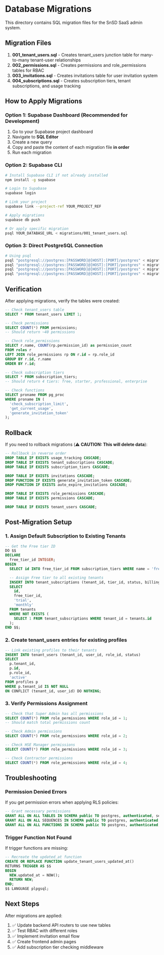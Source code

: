# Database Migrations

This directory contains SQL migration files for the SnSD SaaS admin system.

## Migration Files

1. **001_tenant_users.sql** - Creates tenant_users junction table for many-to-many tenant-user relationships
2. **002_permissions.sql** - Creates permissions and role_permissions tables for RBAC
3. **003_invitations.sql** - Creates invitations table for user invitation system
4. **004_subscriptions.sql** - Creates subscription tiers, tenant subscriptions, and usage tracking

## How to Apply Migrations

### Option 1: Supabase Dashboard (Recommended for Development)

1. Go to your Supabase project dashboard
2. Navigate to **SQL Editor**
3. Create a new query
4. Copy and paste the content of each migration file **in order**
5. Run each migration

### Option 2: Supabase CLI

```bash
# Install Supabase CLI if not already installed
npm install -g supabase

# Login to Supabase
supabase login

# Link your project
supabase link --project-ref YOUR_PROJECT_REF

# Apply migrations
supabase db push

# Or apply specific migration
psql YOUR_DATABASE_URL < migrations/001_tenant_users.sql
```

### Option 3: Direct PostgreSQL Connection

```bash
# Using psql
psql "postgresql://postgres:[PASSWORD]@[HOST]:[PORT]/postgres" < migrations/001_tenant_users.sql
psql "postgresql://postgres:[PASSWORD]@[HOST]:[PORT]/postgres" < migrations/002_permissions.sql
psql "postgresql://postgres:[PASSWORD]@[HOST]:[PORT]/postgres" < migrations/003_invitations.sql
psql "postgresql://postgres:[PASSWORD]@[HOST]:[PORT]/postgres" < migrations/004_subscriptions.sql
```

## Verification

After applying migrations, verify the tables were created:

```sql
-- Check tenant_users table
SELECT * FROM tenant_users LIMIT 1;

-- Check permissions
SELECT COUNT(*) FROM permissions;
-- Should return ~40 permissions

-- Check role_permissions
SELECT r.name, COUNT(rp.permission_id) as permission_count
FROM roles r
LEFT JOIN role_permissions rp ON r.id = rp.role_id
GROUP BY r.id, r.name
ORDER BY r.id;

-- Check subscription tiers
SELECT * FROM subscription_tiers;
-- Should return 4 tiers: free, starter, professional, enterprise

-- Check functions
SELECT proname FROM pg_proc
WHERE proname IN (
  'check_subscription_limit',
  'get_current_usage',
  'generate_invitation_token'
);
```

## Rollback

If you need to rollback migrations (⚠️ **CAUTION: This will delete data**):

```sql
-- Rollback in reverse order
DROP TABLE IF EXISTS usage_tracking CASCADE;
DROP TABLE IF EXISTS tenant_subscriptions CASCADE;
DROP TABLE IF EXISTS subscription_tiers CASCADE;

DROP TABLE IF EXISTS invitations CASCADE;
DROP FUNCTION IF EXISTS generate_invitation_token CASCADE;
DROP FUNCTION IF EXISTS auto_expire_invitations CASCADE;

DROP TABLE IF EXISTS role_permissions CASCADE;
DROP TABLE IF EXISTS permissions CASCADE;

DROP TABLE IF EXISTS tenant_users CASCADE;
```

## Post-Migration Setup

### 1. Assign Default Subscription to Existing Tenants

```sql
-- Get the Free tier ID
DO $$
DECLARE
  free_tier_id INTEGER;
BEGIN
  SELECT id INTO free_tier_id FROM subscription_tiers WHERE name = 'free';

  -- Assign Free tier to all existing tenants
  INSERT INTO tenant_subscriptions (tenant_id, tier_id, status, billing_cycle)
  SELECT
    id,
    free_tier_id,
    'trial',
    'monthly'
  FROM tenants
  WHERE NOT EXISTS (
    SELECT 1 FROM tenant_subscriptions WHERE tenant_id = tenants.id
  );
END $$;
```

### 2. Create tenant_users entries for existing profiles

```sql
-- Link existing profiles to their tenants
INSERT INTO tenant_users (tenant_id, user_id, role_id, status)
SELECT
  p.tenant_id,
  p.id,
  p.role_id,
  'active'
FROM profiles p
WHERE p.tenant_id IS NOT NULL
ON CONFLICT (tenant_id, user_id) DO NOTHING;
```

### 3. Verify Permissions Assignment

```sql
-- Check that Super Admin has all permissions
SELECT COUNT(*) FROM role_permissions WHERE role_id = 1;
-- Should match total permissions count

-- Check Admin permissions
SELECT COUNT(*) FROM role_permissions WHERE role_id = 2;

-- Check HSE Manager permissions
SELECT COUNT(*) FROM role_permissions WHERE role_id = 3;

-- Check Contractor permissions
SELECT COUNT(*) FROM role_permissions WHERE role_id = 4;
```

## Troubleshooting

### Permission Denied Errors

If you get permission errors when applying RLS policies:

```sql
-- Grant necessary permissions
GRANT ALL ON ALL TABLES IN SCHEMA public TO postgres, authenticated, service_role;
GRANT ALL ON ALL SEQUENCES IN SCHEMA public TO postgres, authenticated, service_role;
GRANT ALL ON ALL FUNCTIONS IN SCHEMA public TO postgres, authenticated, service_role;
```

### Trigger Function Not Found

If trigger functions are missing:

```sql
-- Recreate the updated_at function
CREATE OR REPLACE FUNCTION update_tenant_users_updated_at()
RETURNS TRIGGER AS $$
BEGIN
  NEW.updated_at = NOW();
  RETURN NEW;
END;
$$ LANGUAGE plpgsql;
```

## Next Steps

After migrations are applied:

1. ✅ Update backend API routers to use new tables
2. ✅ Test RBAC with different roles
3. ✅ Implement invitation email flow
4. ✅ Create frontend admin pages
5. ✅ Add subscription tier checking middleware
